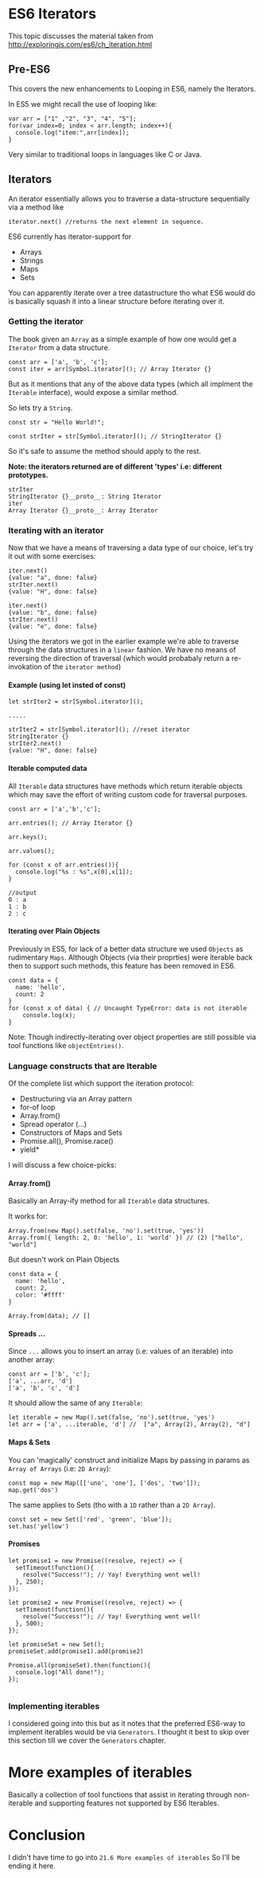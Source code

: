 # ES6 Iterators

This topic discusses the material taken from http://exploringjs.com/es6/ch_iteration.html

## Pre-ES6

This covers the new enhancements to Looping in ES6, namely the Iterators.

In ES5 we might recall the use of looping like:

```
var arr = ["1" ,"2", "3", "4", "5"];
for(var index=0; index < arr.length; index++){
  console.log("item:",arr[index]);
}

```

Very similar to traditional loops in languages like C or Java.

## Iterators

An iterator essentially allows you to traverse a data-structure sequentially via a method like

```
iterator.next() //returns the next element in sequence.
```

ES6 currently has iterator-support for 

* Arrays
* Strings
* Maps
* Sets

You can apparently iterate over a tree datastructure tho what ES6 would do is basically squash it into a linear structure before iterating over it.

### Getting the iterator
The book given an `Array` as a simple example of how one would get a `Iterator` from a data structure.
```
const arr = ['a', 'b', 'c'];
const iter = arr[Symbol.iterator](); // Array Iterator {}
```

But as it mentions that any of the above data types (which all implment the `Iterable` interface), would expose a similar method.

So lets try a `String`.

```
const str = "Hello World!";

const strIter = str[Symbol.iterator](); // StringIterator {}
```

So it's safe to assume the method should apply to the rest.

__Note: the iterators returned are of different 'types' i.e: different prototypes.__

```
strIter 
StringIterator {}__proto__: String Iterator
iter
Array Iterator {}__proto__: Array Iterator
```

### Iterating with an iterator

Now that we have a means of traversing a data type of our choice, let's try it out with some exercises:

```
iter.next()
{value: "a", done: false}
strIter.next()
{value: "H", done: false}

iter.next()
{value: "b", done: false}
strIter.next()
{value: "e", done: false}
```

Using the iterators we got in the earlier example we're able to traverse through the data structures in a  `linear` fashion. We have no means of reversing the direction of traversal (which would probabaly return a re-invokation of the `iterator method`)

#### Example (using let insted of const)

```
let strIter2 = str[Symbol.iterator]();

.....

strIter2 = str[Symbol.iterator](); //reset iterator
StringIterator {}
strIter2.next()
{value: "H", done: false}
```

#### Iterable computed data

All `Iterable` data structures have methods which return iterable objects which may save the effort of writing custom code for traversal purposes.

```
const arr = ['a','b','c'];

arr.entries(); // Array Iterator {}

arr.keys();

arr.values();

for (const x of arr.entries()){ 
  console.log("%s : %s",x[0],x[1]);
}

//output
0 : a
1 : b
2 : c

```


#### Iterating over Plain Objects

Previously in ES5, for lack of a better data structure we used `Objects` as rudimentary `Maps`. Although Objects (via their proprties) were iterable back then to support such methods, this feature has been removed in ES6.

```
const data = {
  name: 'hello',
  count: 2
}
for (const x of data) { // Uncaught TypeError: data is not iterable
    console.log(x);
}
```

Note: Though indirectly-iterating over object properties are still possible via tool functions like `objectEntries()`.

### Language constructs that are Iterable

Of the complete list which support the iteration protocol:

* Destructuring via an Array pattern
* for-of loop
* Array.from()
* Spread operator (...)
* Constructors of Maps and Sets
* Promise.all(), Promise.race()
* yield*

I will discuss a few choice-picks:

#### Array.from()

Basically an Array-ify method for all `Iterable` data structures.

It works for:

```
Array.from(new Map().set(false, 'no').set(true, 'yes'))
Array.from({ length: 2, 0: 'hello', 1: 'world' }) // (2) ["hello", "world"]

```

But doesn't work on Plain Objects

```
const data = {
  name: 'hello',
  count: 2,
  color: '#ffff'
}

Array.from(data); // []
```

#### Spreads ...

Since `...` allows you to insert an array (i.e: values of an iterable) into another array:

```
const arr = ['b', 'c'];
['a', ...arr, 'd']
['a', 'b', 'c', 'd']
```

It should allow the same of any `Iterable`:

```
let iterable = new Map().set(false, 'no').set(true, 'yes')
let arr = ['a', ...iterable, 'd'] //  ["a", Array(2), Array(2), "d"]

```

#### Maps & Sets

You can 'magically' construct and initialize Maps by passing in params as `Array of Arrays` (i.e: `2D Array`):

```
const map = new Map([['uno', 'one'], ['dos', 'two']]);
map.get('dos')
```

The same applies to Sets (tho with a `1D` rather than a `2D Array`).

```
const set = new Set(['red', 'green', 'blue']);
set.has('yellow')
```

#### Promises

```
let promise1 = new Promise((resolve, reject) => {
  setTimeout(function(){
    resolve("Success!"); // Yay! Everything went well!
  }, 250);
});

let promise2 = new Promise((resolve, reject) => {
  setTimeout(function(){
    resolve("Success!"); // Yay! Everything went well!
  }, 500);
});

let promiseSet = new Set();
promiseSet.add(promise1).add(promise2)

Promise.all(promiseSet).then(function(){
  console.log("All done!");
});


```

### Implementing iterables

I considered going into this but as it notes that the preferred ES6-way to implement iterables would be via `Generators`. I thought it best to skip over this section till we cover the `Generators` chapter.

# More examples of iterables

Basically a collection of tool functions that assist in iterating through non-iterable and supporting features not supported by ES6 Iterables. 

# Conclusion

I didn't have time to go into `21.6 More examples of iterables` So I'll be ending it here.
